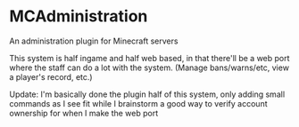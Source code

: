 # MCAdministration
An administration plugin for Minecraft servers

This system is half ingame and half web based, in that there'll be a web port where the staff can do a lot with the system. (Manage bans/warns/etc, view a player's record, etc.)

Update: I'm basically done the plugin half of this system, only adding small commands as I see fit while I brainstorm a good way to verify account ownership for when I make the web port
